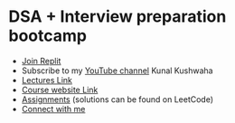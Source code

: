 # DSA + Interview preparation bootcamp
- [Join Replit](http://join.replit.com/kunal-kushwaha)
- Subscribe to my [YouTube channel](https://www.youtube.com/KunalKushwaha?sub_confirmation=1) Kunal Kushwaha
- [Lectures Link](https://www.youtube.com/playlist?list=PL9gnSGHSqcnr_DxHsP7AW9ftq0AtAyYqJ)
- [Course website Link](https://wemakedevs.org/courses/dsa)
- [Assignments](https://github.com/kunal-kushwaha/DSA-Bootcamp-Java/tree/main/assignments) (solutions can be found on LeetCode)
- [Connect with me](http://kunalkushwaha.com)
